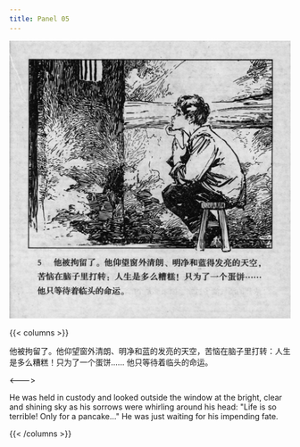 ```yaml
---
title: Panel 05
---
```


![biao front](./../../images/biao/seifert0726_biao_0009_005.jpg)

{{< columns >}}

他被拘留了。他仰望窗外清朗、明净和蓝的发亮的天空，苦恼在脑子里打转：人生是多么糟糕！只为了一个蛋饼...... 他只等待着临头的命运。

<--->

He was held in custody and looked outside the window at the bright, clear and shining sky as his sorrows were whirling around his head: "Life is so terrible! Only for a pancake…" He was just waiting for his impending fate.

{{< /columns >}}